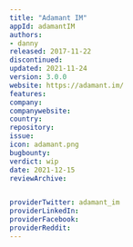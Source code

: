 ```yaml
---
title: "Adamant IM"
appId: adamantIM
authors:
- danny
released: 2017-11-22
discontinued: 
updated: 2021-11-24
version: 3.0.0
website: https://adamant.im/
features:
company: 
companywebsite: 
country: 
repository: 
issue: 
icon: adamant.png
bugbounty: 
verdict: wip
date: 2021-12-15
reviewArchive:


providerTwitter: adamant_im
providerLinkedIn: 
providerFacebook: 
providerReddit: 
---
```



